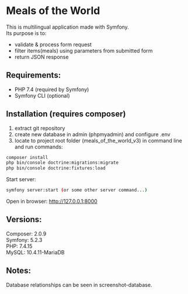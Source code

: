 # Meals of the World
This is multilingual application made with Symfony.<br>
Its purpose is to:
- validate & process form request
- filter items(meals) using parameters from submitted form
- return JSON response

## Requirements:
 - PHP 7.4 (required by Symfony)
 - Symfony CLI (optional)

## Installation (requires composer)
1. extract git repository
2. create new database in admin (phpmyadmin) and configure .env
3. locate to project root folder (meals_of_the_world_v3) in command line and run commands:
```sh
composer install
php bin/console doctrine:migrations:migrate
php bin/console doctrine:fixtures:load
```
Start server:
```sh
symfony server:start (or some other server command...)
```
Open in browser: http://127.0.0.1:8000

## Versions:
Composer: 2.0.9<br>
Symfony: 5.2.3<br>
PHP: 7.4.15<br>
MySQL: 10.4.11-MariaDB

## Notes:
Database relationships can be seen in screenshot-database.
